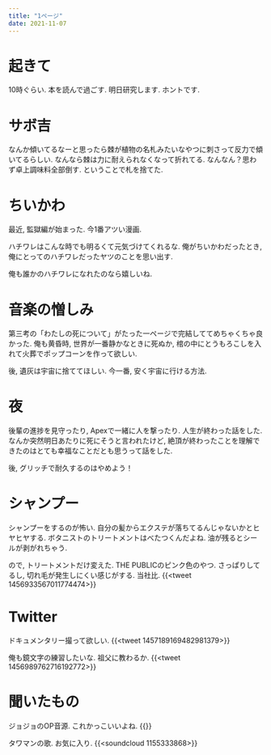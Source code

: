 ```yaml
---
title: "1ページ"
date: 2021-11-07
---
```


# 起きて
10時ぐらい. 本を読んで過ごす. 明日研究します. ホントです.
# サボ吉
なんか傾いてるなーと思ったら棘が植物の名札みたいなやつに刺さって反力で傾いてるらしい. なんなら棘は力に耐えられなくなって折れてる. なんなん？思わず卓上調味料全部倒す. ということで札を捨てた.

# ちいかわ
最近, 監獄編が始まった. 今1番アツい漫画.

ハチワレはこんな時でも明るくて元気づけてくれるな. 俺がちいかわだったとき, 俺にとってのハチワレだったヤツのことを思い出す.

俺も誰かのハチワレになれたのなら嬉しいね.

# 音楽の憎しみ
第三考の「わたしの死について」がたった一ページで完結しててめちゃくちゃ良かった. 俺も黄昏時, 世界が一番静かなときに死ぬか, 棺の中にとうもろこしを入れて火葬でポップコーンを作って欲しい.

後, 遺灰は宇宙に捨ててほしい. 今一番, 安く宇宙に行ける方法.

# 夜
後輩の進捗を見守ったり, Apexで一緒に人を撃ったり. 人生が終わった話をした. なんか突然明日あたりに死にそうと言われたけど, 絶頂が終わったことを理解できたのはとても幸福なことだとも思うって話をした.

後, グリッチで耐久するのはやめよう！

# シャンプー
シャンプーをするのが怖い. 自分の髪からエクステが落ちてるんじゃないかとヒヤヒヤする. ボタニストのトリートメントはべたつくんだよね. 油が残るとシールが剥がれちゃう.

ので, トリートメントだけ変えた. THE PUBLICのピンク色のやつ. さっぱりしてるし, 切れ毛が発生しにくい感じがする. 当社比.
{{<tweet 1456933567011774474>}}
# Twitter
ドキュメンタリー撮って欲しい.
{{<tweet 1457189169482981379>}}

俺も鏡文字の練習したいな. 祖父に教わるか.
{{<tweet 1456989762716192772>}}

# 聞いたもの
ジョジョのOP音源. これかっこいいよね.
{{<youtube oDba5-eFQJE>}}

タワマンの歌. お気に入り.
{{<soundcloud 1155333868>}}